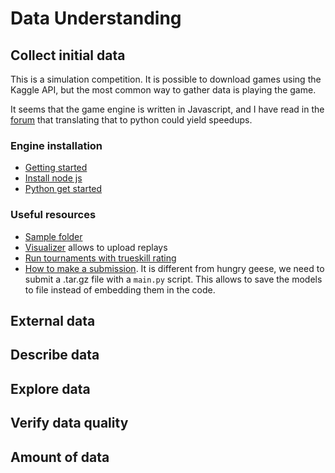 # Data Understanding

## Collect initial data

<!---Acquire the data (or access to the data) listed in the project resources.
This initial collection includes data loading, if necessary for data understanding.
For example, if you use a specific tool for data understanding, it makes perfect
sense to load your data into this tool. This effort possibly leads to initial data
preparation steps.
List the dataset(s) acquired, together with their locations, the methods used to
acquire them, and any problems encountered. Record problems encountered and any
resolutions achieved. This will aid with future replication of this project or
with the execution of similar future projects.

>	Indeed it's a pain downloading huge files. Especially when there are connection issues. I used "wget" to download the dataset with an option "-c" for resuming capability in case the download fails.  You would need to save the cookies in the page using a chrome extension Chrome Extension  save the cookies as cookies.txt from the extension  Then you can download the files by using the following command

	wget -c -x --load-cookies cookies.txt https://www.kaggle.com/c/dstl-satellite-imagery-feature-detection/data?train_wkt.csv.zip

--->

This is a simulation competition. It is possible to download games using the Kaggle API, but the most
common way to gather data is playing the game.

It seems that the game engine is written in Javascript, and I have read in the [forum](https://www.kaggle.com/c/lux-ai-2021/discussion/267351#1486329)
that translating that to python could yield speedups.

### Engine installation

- [Getting started](https://github.com/Lux-AI-Challenge/Lux-Design-2021#getting-started)
- [Install node js](https://github.com/nodesource/distributions/blob/master/README.md#installation-instructions)
- [Python get started](https://github.com/Lux-AI-Challenge/Lux-Design-2021/tree/master/kits/python)

### Useful resources

- [Sample folder](https://github.com/Lux-AI-Challenge/Lux-Design-2021/raw/master/kits/python/simple/simple.tar.gz)
- [Visualizer](https://2021vis.lux-ai.org/) allows to upload replays
- [Run tournaments with trueskill rating](https://github.com/Lux-AI-Challenge/Lux-Design-2021#cli-leaderboard-evaluation)
- [How to make a submission](https://github.com/Lux-AI-Challenge/Lux-Design-2021/tree/master/kits/python#submitting-to-kaggle). It is different from hungry geese, we need to submit a .tar.gz file with
a `main.py` script. This allows to save the models to file instead of embedding them in the code.

## External data

<!--- It is allowed in this challenge? If so write it here ideas of how to find
it and if people have already posted it on the forum describe it. --->

## Describe data

<!---Describe the data that has been acquired, including the format of the data,
the quantity of data (for example, the number of records and fields in each table),
the identities of the fields, and any other surface features which have been
discovered. Evaluate whether the data acquired satisfies the relevant requirements. --->

## Explore data

<!---This task addresses data mining questions using querying, visualization,
and reporting techniques. These include distribution of key attributes (for example,
the target attribute of a prediction task) relationships between pairs or small
numbers of attributes, results of simple aggregations, properties of significant
sub-populations, and simple statistical analyses.

Some techniques:
* Features and their importance
* Clustering
* Train/test data distribution
* Intuitions about the data
--->

## Verify data quality

<!---Examine the quality of the data, addressing questions such as: Is the data
complete (does it cover all the cases required)? Is it correct, or does it contain
errors and, if there are errors, how common are they? Are there missing values in
the data? If so, how are they represented, where do they occur, and how common are they? --->

## Amount of data

<!---
How big is the train dataset? How compared to the test set?
Is enough for DL?
--->
